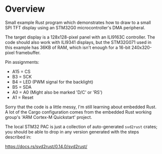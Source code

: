 # Overview

Small example Rust program which demonstrates how to draw to a small SPI TFT display using an STM32G0 microcontroller's DMA peripheral.

The target display is a 128x128-pixel panel with an ILI9163C controller. The code should also work with ILI9341 displays, but the STM32G071 used in this example has 36KB of RAM, which isn't enough for a 16-bit 240x320-pixel framebuffer.

Pin assignments:
* A15 = CS
* B3 = SCK
* B4 = LED (PWM signal for the backlight)
* B5 = SDA
* A0 = A0 (Might also be marked 'D/C' or 'RS')
* A1 = Reset

Sorry that the code is a little messy, I'm still learning about embedded Rust. A lot of the Cargo configuration comes from the embedded Rust working group's 'ARM Cortex-M Quickstart' project.

The local STM32 PAC is just a collection of auto-generated `svd2rust` crates; you should be able to drop in any version generated with the steps described in:

https://docs.rs/svd2rust/0.14.0/svd2rust/
